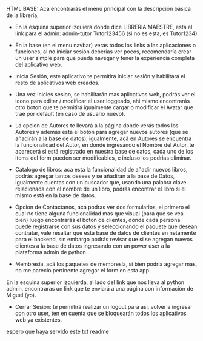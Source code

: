 HTML BASE:
Acá encontrarás el menú principal con la descripción básica de la librería, 

- En la esquina superior izquiera donde dice LIBRERIA MAESTRE, esta el link para el admin:
admin-tutor
Tutor123456 (si no es esta, es Tutor1234)

- En la base (en el menu navbar) verás todos los links a las aplicaciones o funciones, al no iniciar sesión deberias ver pocos, recomendaría crear un user simple para que pueda navegar y tener la experiencia completa del aplicativo web.

- Inicia Sesión, este aplicativo te permitirá iniciar sesión y habilitará el resto de aplicativos web creados.

- Una vez inicies sesion, se habilitarán mas aplicativos web, podrás ver el icono para editar / modificar el user loggeado, ahi mismo encontrarás otro  boton que te permitirá igualmente cargar o modificar el Avatar que trae por default (en caso de usuario nuevo).

- La opcion de Autores te llevará a la página donde verás todos los Autores y además esta el boton para agregar nuevos autores (que se añadirán a la base de datos), igualmente, acá en Autores se encuentra la funcionalidad del Autor, en donde ingresando el Nombre del Autor, te aparecerá si está registrado en nuestra base de datos, cada uno de los items del form pueden ser modificables, e incluso los podrias eliminar.

- Catalogo de libros: aca esta la funcionalidad de añadir nuevos libros, podrás agregar tantos desees y se añadirán a la base de Datos, igualmente cuentas con un buscador que, usando una palabra clave relacionada con el nombre de un libro, podrás encontrar el libro si el mismo está en la base de datos.

- Opcion de Contactanos, acá podras ver dos formularios, el primero el cual no tiene alguna funcionalidad mas que visual (para que se vea bien) luego encontrarás el boton de clientes, donde cada persona puede registrarse con sus datos y seleccionando el paquete que desean contratar, vale resaltar que esta base de datos de clientes en netamente para el backend, sin embargo podrás revisar que si se agregan nuevos clientes a la base de datos ingresando con un power user a la plataforma admin de python.

- Membresía. acá los paquetes de membresía, si bien podria agregar mas, no me parecio pertinente agregar el form en esta app.

En la esquina superior izquierda, al lado del link que nos lleva al python admin, encontraras un link que te enviará a una página con información de Miguel (yo).

- Cerrar Sesión: te permitirá realizar un logout para asi, volver a ingresar con otro user, ten en cuenta que se bloquearán todos los aplicativos web ya existentes.


espero que haya servido este txt readme
